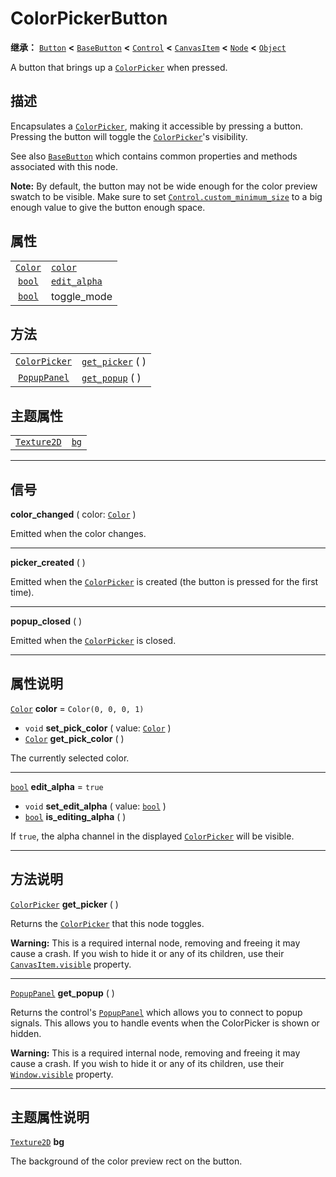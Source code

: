 <!-- ⚠ 请勿编辑本文件 ⚠ -->
<!-- 本文档使用脚本从 WeDot 引擎源码仓库生成。 -->
<!-- 生成脚本：https://github.com/WeDot-Engine/WeDot/tree/4.3/doc/tools/make_md.py； -->
<!-- 原文件：https://github.com/WeDot-Engine/WeDot/tree/4.3/doc/classes/ColorPickerButton.xml。 -->

<div id="_class_colorpickerbutton"></div>

# ColorPickerButton

**继承：** [`Button`](class_button.md) **<** [`BaseButton`](class_basebutton.md) **<** [`Control`](class_control.md) **<** [`CanvasItem`](class_canvasitem.md) **<** [`Node`](class_node.md) **<** [`Object`](class_object.md)

A button that brings up a [`ColorPicker`](class_colorpicker.md) when pressed.

## 描述

Encapsulates a [`ColorPicker`](class_colorpicker.md), making it accessible by pressing a button. Pressing the button will toggle the [`ColorPicker`](class_colorpicker.md)'s visibility.

See also [`BaseButton`](class_basebutton.md) which contains common properties and methods associated with this node.

 **Note:** By default, the button may not be wide enough for the color preview swatch to be visible. Make sure to set [`Control.custom_minimum_size`](#class_control_property_custom_minimum_size) to a big enough value to give the button enough space.

## 属性

|||
|:-:|:--|
| [`Color`](class_color.md) | [`color`](#class_colorpickerbutton_property_color)           | ``Color(0, 0, 0, 1)``                                                       |
| [`bool`](class_bool.md)   | [`edit_alpha`](#class_colorpickerbutton_property_edit_alpha) | ``true``                                                                    |
| [`bool`](class_bool.md)   | toggle_mode                                                  | ``true`` (overrides [`BaseButton`](#class_basebutton_property_toggle_mode)) |

## 方法

|||
|:-:|:--|
| [`ColorPicker`](class_colorpicker.md) | [`get_picker`](class_colorpickerbuttonmd#class_colorpickerbutton_method_get_picker) ( ) |
| [`PopupPanel`](class_popuppanel.md)   | [`get_popup`](class_colorpickerbuttonmd#class_colorpickerbutton_method_get_popup) ( )   |

## 主题属性

|||
|:-:|:--|
| [`Texture2D`](class_texture2d.md) | [`bg`](#class_colorpickerbutton_theme_icon_bg) |

<!-- rst-class:: classref-section-separator -->

---

## 信号

<div id="_class_class_colorpickerbutton_signal_color_changed"></div>

**color_changed** ( color: [`Color`](class_color.md) ) <div id="class_colorpickerbutton_signal_color_changed"></div>

Emitted when the color changes.

<!-- rst-class:: classref-item-separator -->

---

<div id="_class_class_colorpickerbutton_signal_picker_created"></div>

**picker_created** ( ) <div id="class_colorpickerbutton_signal_picker_created"></div>

Emitted when the [`ColorPicker`](class_colorpicker.md) is created (the button is pressed for the first time).

<!-- rst-class:: classref-item-separator -->

---

<div id="_class_class_colorpickerbutton_signal_popup_closed"></div>

**popup_closed** ( ) <div id="class_colorpickerbutton_signal_popup_closed"></div>

Emitted when the [`ColorPicker`](class_colorpicker.md) is closed.

<!-- rst-class:: classref-section-separator -->

---

## 属性说明

<div id="_class_colorpickerbutton_property_color"></div>

[`Color`](class_color.md) **color** = ``Color(0, 0, 0, 1)`` <div id="class_colorpickerbutton_property_color"></div>

- `void` **set_pick_color** ( value: [`Color`](class_color.md) )
- [`Color`](class_color.md) **get_pick_color** ( )

The currently selected color.

<!-- rst-class:: classref-item-separator -->

---

<div id="_class_colorpickerbutton_property_edit_alpha"></div>

[`bool`](class_bool.md) **edit_alpha** = ``true`` <div id="class_colorpickerbutton_property_edit_alpha"></div>

- `void` **set_edit_alpha** ( value: [`bool`](class_bool.md) )
- [`bool`](class_bool.md) **is_editing_alpha** ( )

If `true`, the alpha channel in the displayed [`ColorPicker`](class_colorpicker.md) will be visible.

<!-- rst-class:: classref-section-separator -->

---

## 方法说明

<div id="_class_colorpickerbutton_method_get_picker"></div>

[`ColorPicker`](class_colorpicker.md) **get_picker** ( )<div id="class_colorpickerbutton_method_get_picker"></div>

Returns the [`ColorPicker`](class_colorpicker.md) that this node toggles.

 **Warning:** This is a required internal node, removing and freeing it may cause a crash. If you wish to hide it or any of its children, use their [`CanvasItem.visible`](#class_canvasitem_property_visible) property.

<!-- rst-class:: classref-item-separator -->

---

<div id="_class_colorpickerbutton_method_get_popup"></div>

[`PopupPanel`](class_popuppanel.md) **get_popup** ( )<div id="class_colorpickerbutton_method_get_popup"></div>

Returns the control's [`PopupPanel`](class_popuppanel.md) which allows you to connect to popup signals. This allows you to handle events when the ColorPicker is shown or hidden.

 **Warning:** This is a required internal node, removing and freeing it may cause a crash. If you wish to hide it or any of its children, use their [`Window.visible`](#class_window_property_visible) property.

<!-- rst-class:: classref-section-separator -->

---

## 主题属性说明

<div id="_class_colorpickerbutton_theme_icon_bg"></div>

[`Texture2D`](class_texture2d.md) **bg** <div id="class_colorpickerbutton_theme_icon_bg"></div>

The background of the color preview rect on the button.

[^virtual]: 本方法通常需要用户覆盖才能生效。
[^const]: 本方法无副作用，不会修改该实例的任何成员变量。
[^vararg]: 本方法除了能接受在此处描述的参数外，还能够继续接受任意数量的参数。
[^constructor]: 本方法用于构造某个类型。
[^static]: 调用本方法无需实例，可直接使用类名进行调用。
[^operator]: 本方法描述的是使用本类型作为左操作数的有效运算符。
[^bitfield]: 这个值是由下列位标志构成位掩码的整数。
[^void]: 无返回值。
